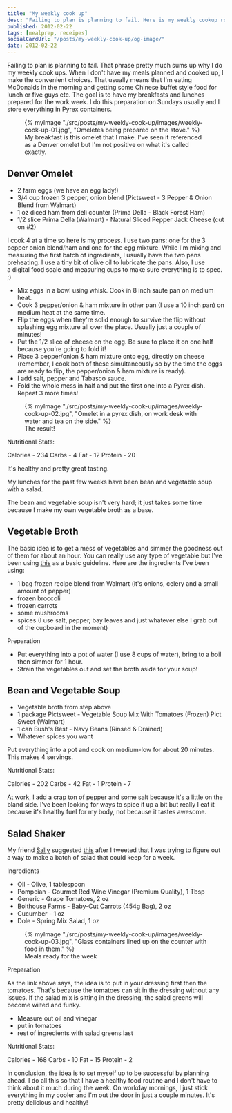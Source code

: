 ```yaml
---
title: "My weekly cook up"
desc: "Failing to plan is planning to fail. Here is my weekly cookup routine"
published: 2012-02-22
tags: [mealprep, receipes]
socialCardUrl: "/posts/my-weekly-cook-up/og-image/"
date: 2012-02-22
---
```

Failing to plan is planning to fail. That phrase pretty much sums up why I do my weekly cook ups. When I don't have my meals planned and cooked up, I make the convenient choices. That usually means that I'm eating McDonalds in the morning and getting some Chinese buffet style food for lunch or five guys etc. The goal is to have my breakfasts and lunches prepared for the work week. I do this preparation on Sundays usually and I store everything in Pyrex containers.

<figure>
	{% myImage "./src/posts/my-weekly-cook-up/images/weekly-cook-up-01.jpg", "Omeletes being prepared on the stove." %}
    <figcaption>My breakfast is this omelet that I make. I've seen it referenced as a Denver omelet but I'm not positive on what it's called exactly.</figcaption>
</figure>

## Denver Omelet

- 2 farm eggs (we have an egg lady!)
- 3/4 cup frozen 3 pepper, onion blend (Pictsweet - 3 Pepper & Onion Blend from Walmart)
- 1 oz diced ham from deli counter (Prima Della - Black Forest Ham)
- 1/2 slice Prima Della (Walmart) - Natural Sliced Pepper Jack Cheese (cut on #2)

I cook 4 at a time so here is my process. I use two pans: one for the 3 pepper onion blend/ham and one for the egg mixture. While I'm mixing and measuring the first batch of ingredients, I usually have the two pans preheating. I use a tiny bit of olive oil to lubricate the pans. Also, I use a digital food scale and measuring cups to make sure everything is to spec. ;)

- Mix eggs in a bowl using whisk. Cook in 8 inch saute pan on medium heat.
- Cook 3 pepper/onion & ham mixture in other pan (I use a 10 inch pan) on medium heat at the same time.
- Flip the eggs when they're solid enough to survive the flip without splashing egg mixture all over the place. Usually just a couple of minutes!
- Put the 1/2 slice of cheese on the egg. Be sure to place it on one half because you're going to fold it!
- Place 3 pepper/onion & ham mixture onto egg, directly on cheese (remember, I cook both of these simultaneously so by the time the eggs are ready to flip, the pepper/onion & ham mixture is ready).
- I add salt, pepper and Tabasco sauce.
- Fold the whole mess in half and put the first one into a Pyrex dish. Repeat 3 more times!

<figure>
	{% myImage "./src/posts/my-weekly-cook-up/images/weekly-cook-up-02.jpg", "Omelet in a pyrex dish, on work desk with water and tea on the side." %}
    <figcaption>The result!</figcaption>
</figure>

Nutritional Stats:

Calories - 234 Carbs - 4 Fat - 12 Protein - 20

It's healthy and pretty great tasting.

My lunches for the past few weeks have been bean and vegetable soup with a salad.

The bean and vegetable soup isn't very hard; it just takes some time because I make my own vegetable broth as a base.

## Vegetable Broth

The basic idea is to get a mess of vegetables and simmer the goodness out of them for about an hour. You can really use any type of vegetable but I've been using [this](http://vegetarian.about.com/od/soupsstewsandchili/r/veggiebroth.htm) as a basic guideline. Here are the ingredients I've been using:

- 1 bag frozen recipe blend from Walmart (it's onions, celery and a small amount of pepper)
- frozen broccoli
- frozen carrots
- some mushrooms
- spices (I use salt, pepper, bay leaves and just whatever else I grab out of the cupboard in the moment)

Preparation

- Put everything into a pot of water (I use 8 cups of water), bring to a boil then simmer for 1 hour.
- Strain the vegetables out and set the broth aside for your soup!

## Bean and Vegetable Soup

- Vegetable broth from step above
- 1 package Pictsweet - Vegetable Soup Mix With Tomatoes (Frozen) Pict Sweet (Walmart)
- 1 can Bush's Best - Navy Beans (Rinsed & Drained)
- Whatever spices you want

Put everything into a pot and cook on medium-low for about 20 minutes. This makes 4 servings.

Nutritional Stats:

Calories - 202 Carbs - 42 Fat - 1 Protein - 7

At work, I add a crap ton of pepper and some salt because it's a little on the bland side. I've been looking for ways to spice it up a bit but really I eat it because it's healthy fuel for my body, not because it tastes awesome.

## Salad Shaker

My friend [Sally](http://sallaboutme.wordpress.com/) suggested [this](http://www.fatgirltrappedinaskinnybody.com/2011/10/salad-in-a-jar-src/) after I tweeted that I was trying to figure out a way to make a batch of salad that could keep for a week.

Ingredients

- Oil - Olive, 1 tablespoon
- Pompeian - Gourmet Red Wine Vinegar (Premium Quality), 1 Tbsp
- Generic - Grape Tomatoes, 2 oz
- Bolthouse Farms - Baby-Cut Carrots (454g Bag), 2 oz
- Cucumber - 1 oz
- Dole - Spring Mix Salad, 1 oz

<figure>
	{% myImage "./src/posts/my-weekly-cook-up/images/weekly-cook-up-03.jpg", "Glass containers lined up on the counter with food in them." %}
    <figcaption>Meals ready for the week</figcaption>
</figure>

Preparation

As the link above says, the idea is to put in your dressing first then the tomatoes. That's because the tomatoes can sit in the dressing without any issues. If the salad mix is sitting in the dressing, the salad greens will become wilted and funky.

- Measure out oil and vinegar
- put in tomatoes
- rest of ingredients with salad greens last

Nutritional Stats:

Calories - 168 Carbs - 10 Fat - 15 Protein - 2

In conclusion, the idea is to set myself up to be successful by planning ahead. I do all this so that I have a healthy food routine and I don't have to think about it much during the week. On workday mornings, I just stick everything in my cooler and I'm out the door in just a couple minutes. It's pretty delicious and healthy!
